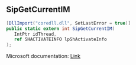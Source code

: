 ## SipGetCurrentIM

```csharp
[DllImport("coredll.dll", SetLastError = true)]
public static extern int SipGetCurrentIM(
   IntPtr idThread,
   ref SHACTIVATEINFO lpShActivateInfo
);
```

Microsoft documentation: [Link](https://learn.microsoft.com/en-us/previous-versions/windows/embedded/aa453744(v=msdn.10))

